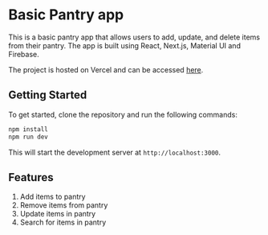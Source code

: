 # Basic Pantry app

This is a basic pantry app that allows users to add, update, and delete items from their pantry. The app is built using React, Next.js, Material UI and Firebase.

The project is hosted on Vercel and can be accessed [here](https://pantry-tracker-app-psi.vercel.app).

## Getting Started

To get started, clone the repository and run the following commands:

```bash
npm install
npm run dev
```

This will start the development server at `http://localhost:3000`.

## Features

1. Add items to pantry
2. Remove items from pantry
3. Update items in pantry
4. Search for items in pantry